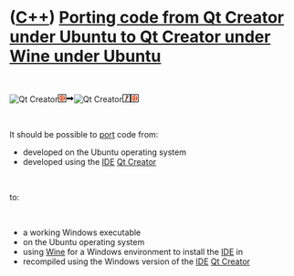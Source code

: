 



 

 

 

 

 

([C++](Cpp.md)) [Porting code from Qt Creator under Ubuntu to Qt Creator under Wine under Ubuntu](CppPortQtCreatorUbuntuToQtCreatorWineUbuntu.md)
===================================================================================================================================================

 

![Qt
Creator](PicQtCreator.png)![Ubuntu](PicUbuntu.png)![to](PicTo.png)![Qt
Creator](PicQtCreator.png)![Wine](PicWine.png)![Ubuntu](PicUbuntu.png)

 

It should be possible to [port](CppPort.md) code from:

-   developed on the Ubuntu operating system
-   developed using the [IDE](CppIde.md) [Qt Creator](CppQtCreator.md)

 

to:

 

-   a working Windows executable
-   on the Ubuntu operating system
-   using [Wine](CppWine.md) for a Windows environment to install the
    [IDE](CppIde.md) in
-   recompiled using the Windows version of the [IDE](CppIde.md) [Qt
    Creator](CppQtCreator.md)

 

 

 

 

 

 

 

 

 

 





 




